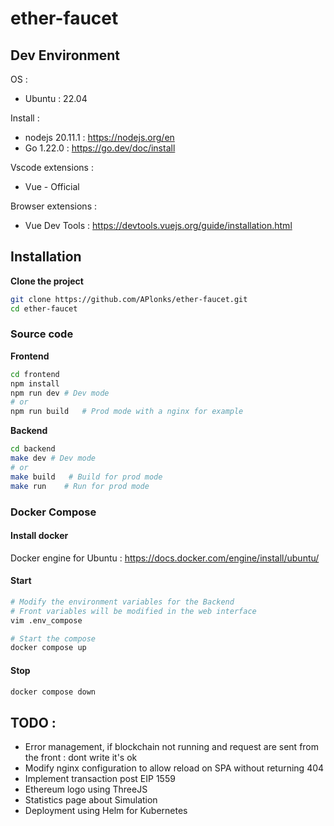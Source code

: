 # ether-faucet


## Dev Environment

OS :
- Ubuntu : 22.04

Install :
- nodejs 20.11.1 : https://nodejs.org/en
- Go 1.22.0 : https://go.dev/doc/install

Vscode extensions :
- Vue - Official

Browser extensions : 
- Vue Dev Tools : https://devtools.vuejs.org/guide/installation.html

## Installation

**Clone the project**
```bash
git clone https://github.com/APlonks/ether-faucet.git
cd ether-faucet
```
### Source code

**Frontend**
```bash
cd frontend
npm install
npm run dev # Dev mode
# or 
npm run build   # Prod mode with a nginx for example
```

**Backend**
```bash
cd backend
make dev # Dev mode
# or 
make build   # Build for prod mode
make run    # Run for prod mode
```

### Docker Compose

#### Install docker

Docker engine for Ubuntu : https://docs.docker.com/engine/install/ubuntu/

#### Start

```bash
# Modify the environment variables for the Backend
# Front variables will be modified in the web interface
vim .env_compose 

# Start the compose
docker compose up
```

#### Stop
```bash
docker compose down
```

## TODO :
- Error management, if blockchain not running and request are sent from the front : dont write it's ok
- Modify nginx configuration to allow reload on SPA without returning 404
- Implement transaction post EIP 1559
- Ethereum logo using ThreeJS
- Statistics page about Simulation
- Deployment using Helm for Kubernetes